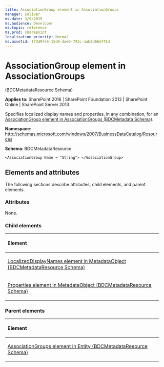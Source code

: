 ```yaml
---
title: AssociationGroup element in AssociationGroups
manager: soliver
ms.date: 3/9/2015
ms.audience: Developer
ms.topic: reference
ms.prod: sharepoint
localization_priority: Normal
ms.assetid: f73d97e6-15d6-dae0-743c-aab2d66d741d
---
```


# AssociationGroup element in AssociationGroups 

(BDCMetadataResource Schema)

**Applies to**: SharePoint 2016 | SharePoint Foundation 2013 | SharePoint Online | SharePoint Server 2013

Specifies localized display names and properties, in any combination, for an [AssociationGroup element in AssociationGroups (BDCMetadata Schema)](associationgroup-element-in-associationgroups-bdcmetadata-schema.md).

**Namespace**: http://schemas.microsoft.com/windows/2007/BusinessDataCatalog/Resources

**Schema**: BDCMetadataResource

```
<AssociationGroup Name = "String"> </AssociationGroup>
```

## Elements and attributes

The following sections describe attributes, child elements, and parent elements.

### Attributes

None.

### Child elements

<table>
<colgroup>
<col width="100%" />
</colgroup>
<thead>
<tr class="header">
<th align="left"><p>Element</p></th>
</tr>
</thead>
<tbody>
<tr class="odd">
<td align="left"><p><span sdata="link"><a href="localizeddisplaynames-element-in-metadataobject-bdcmetadataresource-schema.md">LocalizedDisplayNames element in MetadataObject (BDCMetadataResource Schema)</a></span></p></td>
</tr>
<tr class="even">
<td align="left"><p><span sdata="link"><a href="properties-element-in-metadataobject-bdcmetadataresource-schema.md">Properties element in MetadataObject (BDCMetadataResource Schema)</a></span></p></td>
</tr>
</tbody>
</table>

### Parent elements

<table>
<colgroup>
<col width="100%" />
</colgroup>
<thead>
<tr class="header">
<th align="left"><p>Element</p></th>
</tr>
</thead>
<tbody>
<tr class="odd">
<td align="left"><p><span sdata="link"><a href="associationgroups-element-in-entity-bdcmetadataresource-schema.md">AssociationGroups element in Entity (BDCMetadataResource Schema)</a></span></p></td>
</tr>
</tbody>
</table>








